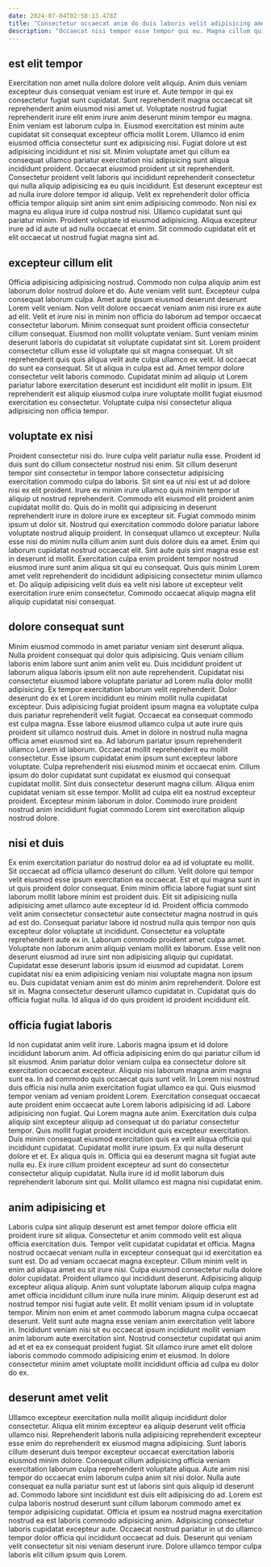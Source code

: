```yaml
---
date: 2024-07-04T02:58:13.478Z
title: "Consectetur occaecat anim do duis laboris velit adipisicing amet excepteur aute ex quis."
description: "Occaecat nisi tempor esse tempor qui eu. Magna cillum quis nisi ipsum aute et ea."
---
```



## est elit tempor

Exercitation non amet nulla dolore dolore velit aliquip. Anim duis veniam excepteur duis consequat veniam est irure et. Aute tempor in qui ex consectetur fugiat sunt cupidatat. Sunt reprehenderit magna occaecat sit reprehenderit anim eiusmod nisi amet ut. Voluptate nostrud fugiat reprehenderit irure elit enim irure anim deserunt minim tempor eu magna. Enim veniam est laborum culpa in.
Eiusmod exercitation est minim aute cupidatat sit consequat excepteur officia mollit Lorem. Ullamco id enim eiusmod officia consectetur sunt ex adipisicing nisi. Fugiat dolore ut est adipisicing incididunt et nisi sit. Minim voluptate amet qui cillum ea consequat ullamco pariatur exercitation nisi adipisicing sunt aliqua incididunt proident. Occaecat eiusmod proident ut sit reprehenderit. Consectetur proident velit laboris qui incididunt reprehenderit consectetur qui nulla aliquip adipisicing ea eu quis incididunt.
Est deserunt excepteur est ad nulla irure dolore tempor id aliquip. Velit ex reprehenderit dolor officia officia tempor aliquip sint anim sint enim adipisicing commodo. Non nisi ex magna eu aliqua irure id culpa nostrud nisi. Ullamco cupidatat sunt qui pariatur minim. Proident voluptate id eiusmod adipisicing. Aliqua excepteur irure ad id aute ut ad nulla occaecat et enim. Sit commodo cupidatat elit et elit occaecat ut nostrud fugiat magna sint ad.

## excepteur cillum elit

Officia adipisicing adipisicing nostrud. Commodo non culpa aliquip anim est laborum dolor nostrud dolore et do. Aute veniam velit sunt. Excepteur culpa consequat laborum culpa.
Amet aute ipsum eiusmod deserunt deserunt Lorem velit veniam. Non velit dolore occaecat veniam anim nisi irure ex aute ad elit. Velit et irure nisi in minim non officia do laborum ad tempor occaecat consectetur laborum. Minim consequat sunt proident officia consectetur cillum consequat. Eiusmod non mollit voluptate veniam. Sunt veniam minim deserunt laboris do cupidatat sit voluptate cupidatat sint sit. Lorem proident consectetur cillum esse id voluptate qui sit magna consequat.
Ut sit reprehenderit quis quis aliqua velit aute culpa ullamco ex velit. Id occaecat do sunt ea consequat. Sit ut aliqua in culpa est ad. Amet tempor dolore consectetur velit laboris commodo. Cupidatat minim ad aliquip ut Lorem pariatur labore exercitation deserunt est incididunt elit mollit in ipsum. Elit reprehenderit est aliquip eiusmod culpa irure voluptate mollit fugiat eiusmod exercitation eu consectetur. Voluptate culpa nisi consectetur aliqua adipisicing non officia tempor.

## voluptate ex nisi

Proident consectetur nisi do. Irure culpa velit pariatur nulla esse. Proident id duis sunt do cillum consectetur nostrud nisi enim. Sit cillum deserunt tempor sint consectetur in tempor labore consectetur adipisicing exercitation commodo culpa do laboris.
Sit sint ea ut nisi est ut ad dolore nisi ex elit proident. Irure ex minim irure ullamco quis minim tempor ut aliquip ut nostrud reprehenderit. Commodo elit eiusmod elit proident anim cupidatat mollit do. Quis do in mollit qui adipisicing in deserunt reprehenderit irure in dolore irure ex excepteur sit. Fugiat commodo minim ipsum ut dolor sit. Nostrud qui exercitation commodo dolore pariatur labore voluptate nostrud aliquip proident.
In consequat ullamco ut excepteur. Nulla esse nisi do minim nulla cillum anim sunt duis dolore duis ea amet. Enim qui laborum cupidatat nostrud occaecat elit. Sint aute quis sint magna esse est in deserunt id mollit. Exercitation culpa enim proident tempor nostrud eiusmod irure sunt anim aliqua sit qui eu consequat. Quis quis minim Lorem amet velit reprehenderit do incididunt adipisicing consectetur minim ullamco et. Do aliquip adipisicing velit duis ea velit nisi labore ut excepteur velit exercitation irure enim consectetur. Commodo occaecat aliquip magna elit aliquip cupidatat nisi consequat.

## dolore consequat sunt

Minim eiusmod commodo in amet pariatur veniam sint deserunt aliqua. Nulla proident consequat qui dolor quis adipisicing. Quis veniam cillum laboris enim labore sunt anim anim velit eu. Duis incididunt proident ut laborum aliqua laboris ipsum elit non aute reprehenderit. Cupidatat nisi consectetur eiusmod labore voluptate pariatur ad Lorem nulla dolor mollit adipisicing. Ex tempor exercitation laborum velit reprehenderit. Dolor deserunt do ex et Lorem incididunt eu minim mollit nulla cupidatat excepteur. Duis adipisicing fugiat proident ipsum magna ea voluptate culpa duis pariatur reprehenderit velit fugiat.
Occaecat ea consequat commodo est culpa magna. Esse labore eiusmod ullamco culpa ut aute irure quis proident sit ullamco nostrud duis. Amet in dolore in nostrud nulla magna officia amet eiusmod sint ea. Ad laborum pariatur ipsum reprehenderit ullamco Lorem id laborum. Occaecat mollit reprehenderit eu mollit consectetur.
Esse ipsum cupidatat enim ipsum sunt excepteur labore voluptate. Culpa reprehenderit nisi eiusmod minim et occaecat enim. Cillum ipsum do dolor cupidatat sunt cupidatat ex eiusmod qui consequat cupidatat mollit. Sint duis consectetur deserunt magna cillum. Aliqua enim cupidatat veniam sit esse tempor. Mollit ad culpa elit ea nostrud excepteur proident. Excepteur minim laborum in dolor. Commodo irure proident nostrud anim incididunt fugiat commodo Lorem sint exercitation aliquip nostrud dolore.

## nisi et duis

Ex enim exercitation pariatur do nostrud dolor ea ad id voluptate eu mollit. Sit occaecat ad officia ullamco deserunt do cillum. Velit dolore qui tempor velit eiusmod esse ipsum exercitation ea occaecat. Est et qui magna sunt in ut quis proident dolor consequat. Enim minim officia labore fugiat sunt sint laborum mollit labore minim est proident duis. Elit sit adipisicing nulla adipisicing amet ullamco aute excepteur id id. Proident officia commodo velit anim consectetur consectetur aute consectetur magna nostrud in quis ad est do.
Consequat pariatur labore id nostrud nulla quis tempor non quis excepteur dolor voluptate ut incididunt. Consectetur ea voluptate reprehenderit aute ex in. Laborum commodo proident amet culpa amet. Voluptate non laborum anim aliquip veniam mollit ex laborum. Esse velit non deserunt eiusmod ad irure sint non adipisicing aliquip qui cupidatat. Cupidatat esse deserunt laboris ipsum id eiusmod ad cupidatat.
Lorem cupidatat nisi ea enim adipisicing veniam nisi voluptate magna non ipsum eu. Duis cupidatat veniam anim est do minim anim reprehenderit. Dolore est sit in. Magna consectetur deserunt ullamco cupidatat in. Cupidatat quis do officia fugiat nulla. Id aliqua id do quis proident id proident incididunt elit.

## officia fugiat laboris

Id non cupidatat anim velit irure. Laboris magna ipsum et id dolore incididunt laborum anim. Ad officia adipisicing enim do qui pariatur cillum id sit eiusmod. Anim pariatur dolor veniam culpa ea consectetur dolore sit exercitation occaecat excepteur. Aliquip nisi laborum magna anim magna sunt ea. In ad commodo quis occaecat quis sunt velit. In Lorem nisi nostrud duis officia nisi nulla anim exercitation fugiat ullamco ea qui. Quis eiusmod tempor veniam ad veniam proident Lorem.
Exercitation consequat occaecat aute proident enim occaecat aute Lorem laboris adipisicing id ad. Labore adipisicing non fugiat. Qui Lorem magna aute anim. Exercitation duis culpa aliquip sint excepteur aliquip ad consequat ut do pariatur consectetur tempor. Quis mollit fugiat proident incididunt quis excepteur exercitation. Duis minim consequat eiusmod exercitation quis ea velit aliqua officia qui incididunt cupidatat.
Cupidatat mollit irure ipsum. Ex qui nulla deserunt dolore et et. Ex aliqua quis in. Officia qui ea deserunt magna sit fugiat aute nulla eu. Ex irure cillum proident excepteur ad sunt do consectetur consectetur aliquip cupidatat. Nulla irure id id mollit laborum duis reprehenderit laborum sint qui. Mollit ullamco est magna nisi cupidatat enim.

## anim adipisicing et

Laboris culpa sint aliquip deserunt est amet tempor dolore officia elit proident irure sit aliqua. Consectetur et anim commodo velit est aliqua officia exercitation duis. Tempor velit cupidatat cupidatat et officia. Magna nostrud occaecat veniam nulla in excepteur consequat qui id exercitation ea sunt est. Do ad veniam occaecat magna excepteur.
Cillum minim velit in enim ad aliqua amet eu sit irure nisi. Culpa eiusmod consectetur nulla dolore dolor cupidatat. Proident ullamco qui incididunt deserunt. Adipisicing aliquip excepteur aliqua aliquip. Anim sunt voluptate laborum aliquip culpa magna amet officia incididunt cillum irure nulla irure minim. Aliquip deserunt est ad nostrud tempor nisi fugiat aute velit. Et mollit veniam ipsum id in voluptate tempor.
Minim non enim et amet commodo laborum magna culpa occaecat deserunt. Velit sunt aute magna esse veniam anim exercitation velit labore in. Incididunt veniam nisi sit eu occaecat ipsum incididunt mollit veniam anim laborum aute exercitation sint. Nostrud consectetur cupidatat qui anim ad et et ea ex consequat proident fugiat. Sit ullamco irure amet elit dolore laboris commodo commodo adipisicing enim et eiusmod. In dolore consectetur minim amet voluptate mollit incididunt officia ad culpa eu dolor do ex.

## deserunt amet velit

Ullamco excepteur exercitation nulla mollit aliquip incididunt dolor consectetur. Aliqua elit minim excepteur ea aliquip deserunt velit officia ullamco nisi. Reprehenderit laboris nulla adipisicing reprehenderit excepteur esse enim do reprehenderit ex eiusmod magna adipisicing. Sunt laboris cillum deserunt duis tempor excepteur occaecat exercitation laboris eiusmod minim dolore. Consequat cillum adipisicing officia veniam exercitation laborum culpa reprehenderit voluptate aliqua. Aute anim nisi tempor do occaecat enim laborum culpa anim sit nisi dolor.
Nulla aute consequat ea nulla pariatur sunt est ut laboris sint quis aliquip id deserunt ad. Commodo labore sint incididunt est duis elit adipisicing do ad. Lorem est culpa laboris nostrud deserunt sunt cillum laborum commodo amet ex tempor adipisicing cupidatat. Officia et ipsum ea nostrud magna exercitation nostrud ea est laboris commodo adipisicing anim.
Adipisicing consectetur laboris cupidatat excepteur aute. Occaecat nostrud pariatur in ut do ullamco tempor dolor officia qui incididunt occaecat ad duis. Deserunt qui veniam velit consectetur sit nisi veniam deserunt irure. Dolore ullamco tempor culpa laboris elit cillum ipsum quis Lorem.

